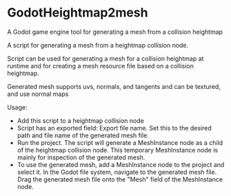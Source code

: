 # GodotHeightmap2mesh
A Godot game engine tool for generating a mesh from a collision heightmap

A script for generating a mesh from a heightmap collision node.  

Script can be used for generating a mesh for a collision heightmap at runtime and for creating a mesh resource file based on a collision heightmap.

Generated mesh supports uvs, normals, and tangents and can be textured, and use normal maps

Usage:

- Add this script to a heightmap collision node 
- Script has an exported field: Export file name.  Set this to the desired path and file name of the generated mesh file.
- Run the project.  The script will generate a MeshInstance node as a child of the heightmap collision node. This temporary MeshInstance node is mainly for inspection of the generated mesh.
- To use the generated mesh, add a MeshInstance node to the project and select it.  In the Godot file system, navigate to the generated mesh file. Drag the generated mesh file onto the "Mesh" field of the MeshInstance node.
